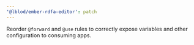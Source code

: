 ```yaml
---
'@lblod/ember-rdfa-editor': patch
---
```


Reorder `@forward` and `@use` rules to correctly expose variables and other configuration to consuming apps.
